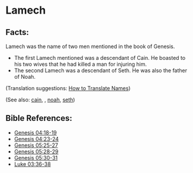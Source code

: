 # Lamech #

## Facts: ##

Lamech was the name of two men mentioned in the book of Genesis.

* The first Lamech mentioned was a descendant of Cain. He boasted to his two wives that he had killed a man for injuring him.
* The second Lamech was a descendant of Seth. He was also the father of Noah.

(Translation suggestions: [How to Translate Names](https://git.door43.org/Door43/en-ta-translate-vol1/src/master/content/translate_names.md))

(See also: [cain](../other/cain.md), , [noah](../other/noah.md), [seth](../other/seth.md))

## Bible References: ##

* [Genesis 04:18-19](https://door43.org/en/bible/notes/gen/04/18)
* [Genesis 04:23-24](https://door43.org/en/bible/notes/gen/04/23)
* [Genesis 05:25-27](https://door43.org/en/bible/notes/gen/05/25)
* [Genesis 05:28-29](https://door43.org/en/bible/notes/gen/05/28)
* [Genesis 05:30-31](https://door43.org/en/bible/notes/gen/05/30)
* [Luke 03:36-38](https://door43.org/en/bible/notes/luk/03/36)

